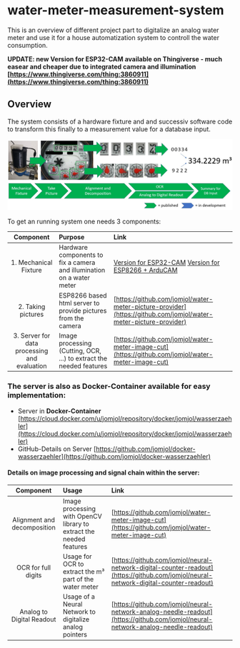 # water-meter-measurement-system
This is an overview of different project part to digitalize an analog water meter and use it for a house automatization system to controll the water consumption.

**UPDATE: new Version for ESP32-CAM available on Thingiverse - much easear and cheaper due to integrated camera and illumination
[https://www.thingiverse.com/thing:3860911](https://www.thingiverse.com/thing:3860911)**

## Overview

The system consists of a hardware fixture and and successiv software code to transform this finally to a measurement value for a database input.

<img src="./images/overview_ESP32-CAM.jpg">

To get an running system one needs 3 components:


| Component | 	Purpose  |	Link |
|:--------------:|:-------------|:--------|
| 1. Mechanical Fixture |	Hardware components to fix a camera and illumination on a water meter  | [Version for ESP32-CAM](https://www.thingiverse.com/thing:3860911) [Version for ESP8266 + ArduCAM](https://www.thingiverse.com/thing:3238162)  |
| 2. Taking pictures |	ESP8266 based html server to provide pictures from the camera  | [https://github.com/jomjol/water-meter-picture-provider](https://github.com/jomjol/water-meter-picture-provider)  |
| 3. Server for data processing and evaluation |	Image processing (Cutting, OCR, ...) to extract the needed features  | [https://github.com/jomjol/water-meter-image-cut](https://github.com/jomjol/water-meter-image-cut) |

### The server is also as Docker-Container available for easy implementation:
* Server in **Docker-Container** [https://cloud.docker.com/u/jomjol/repository/docker/jomjol/wasserzaehler](https://cloud.docker.com/u/jomjol/repository/docker/jomjol/wasserzaehler)
* GitHub-Details on Server [https://github.com/jomjol/docker-wasserzaehler](https://github.com/jomjol/docker-wasserzaehler)



#### Details on image processing and signal chain within the server:

| Component | 	Usage  |	Link |
|:--------------:|:-------------|:--------|
| Alignment and decomposition |	Image processing with OpenCV library to extract the needed features  | [https://github.com/jomjol/water-meter-image-cut](https://github.com/jomjol/water-meter-image-cut) |
| OCR for full digits |	Usage for OCR to extract the m³ part of the water meter  | [https://github.com/jomjol/neural-network-digital-counter-readout](https://github.com/jomjol/neural-network-digital-counter-readout) |
| Analog to Digital Readout |	Usage of a Neural Network to digitalize analog pointers | [https://github.com/jomjol/neural-network-analog-needle-readout](https://github.com/jomjol/neural-network-analog-needle-readout) |
